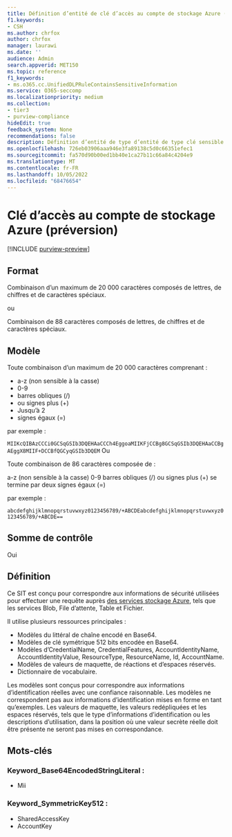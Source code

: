 ```yaml
---
title: Définition d’entité de clé d’accès au compte de stockage Azure (préversion)
f1.keywords:
- CSH
ms.author: chrfox
author: chrfox
manager: laurawi
ms.date: ''
audience: Admin
search.appverid: MET150
ms.topic: reference
f1_keywords:
- ms.o365.cc.UnifiedDLPRuleContainsSensitiveInformation
ms.service: O365-seccomp
ms.localizationpriority: medium
ms.collection:
- tier3
- purview-compliance
hideEdit: true
feedback_system: None
recommendations: false
description: Définition d’entité de type d’entité de type clé sensible d’accès au compte de stockage Azure.
ms.openlocfilehash: 726eb03906aaa946e3fa89138c5d0c66351efec1
ms.sourcegitcommit: fa570d90b00ed1bb40e1ca27b11c66a84c4204e9
ms.translationtype: MT
ms.contentlocale: fr-FR
ms.lasthandoff: 10/05/2022
ms.locfileid: "68476654"
---
```

# <a name="azure-storage-account-access-key-preview"></a>Clé d’accès au compte de stockage Azure (préversion)

[!INCLUDE [purview-preview](../includes/purview-preview.md)]

## <a name="format"></a>Format

Combinaison d’un maximum de 20 000 caractères composés de lettres, de chiffres et de caractères spéciaux.

ou

Combinaison de 88 caractères composés de lettres, de chiffres et de caractères spéciaux.

## <a name="pattern"></a>Modèle

Toute combinaison d’un maximum de 20 000 caractères comprenant :
 
- a-z (non sensible à la casse)
- 0-9
- barres obliques (/)
- ou signes plus (+)
- Jusqu’à 2
- signes égaux (=)

par exemple :

`MIIKcQIBAzCCCi0GCSqGSIb3DQEHAaCCCh4EggoaMIIKFjCCBg8GCSqGSIb3DQEHAaCCBgAEggX8MIIF+DCCBfQGCyqGSIb3DQEM` Ou

Toute combinaison de 86 caractères composée de :

a-z (non sensible à la casse) 0-9 barres obliques (/) ou signes plus (+) se termine par deux signes égaux (=)

par exemple :

`abcdefghijklmnopqrstuvwxyz0123456789/+ABCDEabcdefghijklmnopqrstuvwxyz0123456789/+ABCDE==`


## <a name="checksum"></a>Somme de contrôle

Oui

## <a name="definition"></a>Définition

Ce SIT est conçu pour correspondre aux informations de sécurité utilisées pour effectuer une requête auprès [des services stockage Azure](/rest/api/storageservices/authorize-with-shared-key), tels que les services Blob, File d’attente, Table et Fichier. 

Il utilise plusieurs ressources principales :

- Modèles du littéral de chaîne encodé en Base64.
- Modèles de clé symétrique 512 bits encodée en Base64.
- Modèles d’CredentialName, CredentialFeatures, AccountIdentityName, AccountIdentityValue, ResourceType, ResourceName, Id, AccountName.
- Modèles de valeurs de maquette, de réactions et d’espaces réservés.
- Dictionnaire de vocabulaire.

Les modèles sont conçus pour correspondre aux informations d’identification réelles avec une confiance raisonnable. Les modèles ne correspondent pas aux informations d’identification mises en forme en tant qu’exemples. Les valeurs de maquette, les valeurs redépliquées et les espaces réservés, tels que le type d’informations d’identification ou les descriptions d’utilisation, dans la position où une valeur secrète réelle doit être présente ne seront pas mises en correspondance.


## <a name="keywords"></a>Mots-clés

### <a name="keyword_base64encodedstringliteral"></a>Keyword_Base64EncodedStringLiteral :

- Mii

### <a name="keyword_symmetrickey512"></a>Keyword_SymmetricKey512 :

- SharedAccessKey
- AccountKey
